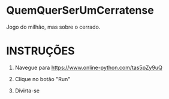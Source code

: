 # QuemQuerSerUmCerratense
Jogo do milhão, mas sobre o cerrado.


# INSTRUÇÕES
1. Navegue para https://www.online-python.com/tas5pZy9uQ

2. Clique no botão "Run"
3. Divirta-se
